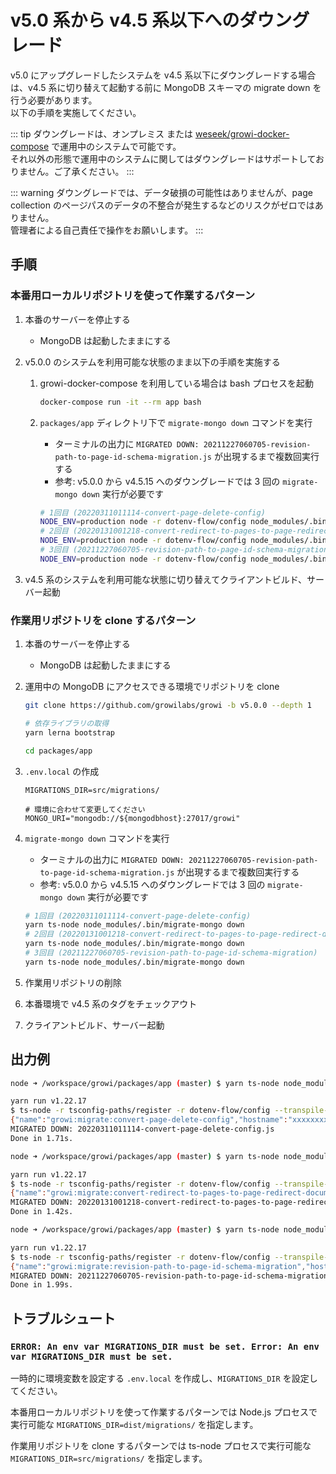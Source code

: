 # v5.0 系から v4.5 系以下へのダウングレード

v5.0 にアップグレードしたシステムを v4.5 系以下にダウングレードする場合は、v4.5 系に切り替えて起動する前に MongoDB スキーマの migrate down を行う必要があります。  
以下の手順を実施してください。

::: tip
ダウングレードは、オンプレミス または [weseek/growi-docker-compose](https://github.com/growilabs/growi-docker-compose) で運用中のシステムで可能です。  
それ以外の形態で運用中のシステムに関してはダウングレードはサポートしておりません。ご了承ください。
:::

::: warning
ダウングレードでは、データ破損の可能性はありませんが、page collection のページパスのデータの不整合が発生するなどのリスクがゼロではありません。  
管理者による自己責任で操作をお願いします。
:::


## 手順

### 本番用ローカルリポジトリを使って作業するパターン


1. 本番のサーバーを停止する
    - MongoDB は起動したままにする
1. v5.0.0 のシステムを利用可能な状態のまま以下の手順を実施する
    1. growi-docker-compose を利用している場合は bash プロセスを起動

        ```bash
        docker-compose run -it --rm app bash
        ```

    1. `packages/app` ディレクトリ下で `migrate-mongo down` コマンドを実行
        - ターミナルの出力に `MIGRATED DOWN: 20211227060705-revision-path-to-page-id-schema-migration.js` が出現するまで複数回実行する
        - 参考: v5.0.0 から v4.5.15 へのダウングレードでは 3 回の `migrate-mongo down` 実行が必要です

        ```bash
        # 1回目 (20220311011114-convert-page-delete-config)
        NODE_ENV=production node -r dotenv-flow/config node_modules/.bin/migrate-mongo down
        # 2回目 (20220131001218-convert-redirect-to-pages-to-page-redirect-documents)
        NODE_ENV=production node -r dotenv-flow/config node_modules/.bin/migrate-mongo down
        # 3回目 (20211227060705-revision-path-to-page-id-schema-migration)
        NODE_ENV=production node -r dotenv-flow/config node_modules/.bin/migrate-mongo down
        ```

1. v4.5 系のシステムを利用可能な状態に切り替えてクライアントビルド、サーバー起動

### 作業用リポジトリを clone するパターン

1. 本番のサーバーを停止する
    - MongoDB は起動したままにする
1. 運用中の MongoDB にアクセスできる環境でリポジトリを clone

    ```bash
    git clone https://github.com/growilabs/growi -b v5.0.0 --depth 1

    # 依存ライブラリの取得
    yarn lerna bootstrap
    
    cd packages/app
    ```

1. `.env.local` の作成

    ```properties
    MIGRATIONS_DIR=src/migrations/

    # 環境に合わせて変更してください
    MONGO_URI="mongodb://${mongodbhost}:27017/growi"
    ```

1. `migrate-mongo down` コマンドを実行
    - ターミナルの出力に `MIGRATED DOWN: 20211227060705-revision-path-to-page-id-schema-migration.js` が出現するまで複数回実行する
    - 参考: v5.0.0 から v4.5.15 へのダウングレードでは 3 回の `migrate-mongo down` 実行が必要です

    ```bash
    # 1回目 (20220311011114-convert-page-delete-config)
    yarn ts-node node_modules/.bin/migrate-mongo down
    # 2回目 (20220131001218-convert-redirect-to-pages-to-page-redirect-documents)
    yarn ts-node node_modules/.bin/migrate-mongo down
    # 3回目 (20211227060705-revision-path-to-page-id-schema-migration)
    yarn ts-node node_modules/.bin/migrate-mongo down
    ```

1. 作業用リポジトリの削除
1. 本番環境で v4.5 系のタグをチェックアウト
1. クライアントビルド、サーバー起動


## 出力例

```bash
node ➜ /workspace/growi/packages/app (master) $ yarn ts-node node_modules/.bin/migrate-mongo down

yarn run v1.22.17
$ ts-node -r tsconfig-paths/register -r dotenv-flow/config --transpile-only node_modules/.bin/migrate-mongo down
{"name":"growi:migrate:convert-page-delete-config","hostname":"xxxxxxxxxxxx","pid":1111,"level":30,"msg":"Migration down has successfully applied","time":"2022-03-31T05:54:22.448Z","v":0}
MIGRATED DOWN: 20220311011114-convert-page-delete-config.js
Done in 1.71s.

node ➜ /workspace/growi/packages/app (master) $ yarn ts-node node_modules/.bin/migrate-mongo down

yarn run v1.22.17
$ ts-node -r tsconfig-paths/register -r dotenv-flow/config --transpile-only node_modules/.bin/migrate-mongo down
{"name":"growi:migrate:convert-redirect-to-pages-to-page-redirect-documents","hostname":"xxxxxxxxxxxx","pid":1111,"level":30,"msg":"Migration down has successfully applied","time":"2022-03-31T05:54:27.944Z","v":0}
MIGRATED DOWN: 20220131001218-convert-redirect-to-pages-to-page-redirect-documents.js
Done in 1.42s.

node ➜ /workspace/growi/packages/app (master) $ yarn ts-node node_modules/.bin/migrate-mongo down

yarn run v1.22.17
$ ts-node -r tsconfig-paths/register -r dotenv-flow/config --transpile-only node_modules/.bin/migrate-mongo down
{"name":"growi:migrate:revision-path-to-page-id-schema-migration","hostname":"xxxxxxxxxxxx","pid":1111,"level":30,"msg":"Migration down has successfully applied","time":"2022-03-31T05:54:31.169Z","v":0}
MIGRATED DOWN: 20211227060705-revision-path-to-page-id-schema-migration.js
Done in 1.99s.
```

## トラブルシュート

### `ERROR: An env var MIGRATIONS_DIR must be set. Error: An env var MIGRATIONS_DIR must be set.`

一時的に環境変数を設定する `.env.local` を作成し、`MIGRATIONS_DIR` を設定してください。

本番用ローカルリポジトリを使って作業するパターンでは Node.js プロセスで実行可能な `MIGRATIONS_DIR=dist/migrations/` を指定します。

作業用リポジトリを clone するパターンでは ts-node プロセスで実行可能な `MIGRATIONS_DIR=src/migrations/` を指定します。
